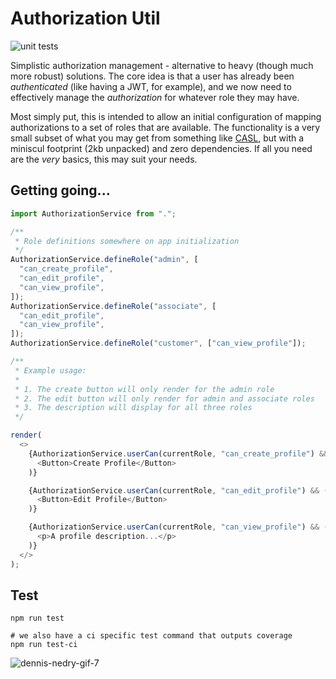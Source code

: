 # Authorization Util

![unit tests](https://github.com/PublicisSapient/authorization-util/actions/workflows/node.js.yml/badge.svg)

Simplistic authorization management - alternative to heavy (though much more robust) solutions. The core idea is that a user has already been _authenticated_ (like having a JWT, for example), and we now need to effectively manage the _authorization_ for whatever role they may have.

Most simply put, this is intended to allow an initial configuration of mapping authorizations to a set of roles that are available. The functionality is a very small subset of what you may get from something like [CASL](https://casl.js.org/v5/en/), but with a miniscul footprint (2kb unpacked) and zero dependencies. If all you need are the _very_ basics, this may suit your needs.

## Getting going...

```javascript
import AuthorizationService from ".";

/**
 * Role definitions somewhere on app initialization
 */
AuthorizationService.defineRole("admin", [
  "can_create_profile",
  "can_edit_profile",
  "can_view_profile",
]);
AuthorizationService.defineRole("associate", [
  "can_edit_profile",
  "can_view_profile",
]);
AuthorizationService.defineRole("customer", ["can_view_profile"]);

/**
 * Example usage:
 *
 * 1. The create button will only render for the admin role
 * 2. The edit button will only render for admin and associate roles
 * 3. The description will display for all three roles
 */

render(
  <>
    {AuthorizationService.userCan(currentRole, "can_create_profile") && (
      <Button>Create Profile</Button>
    )}

    {AuthorizationService.userCan(currentRole, "can_edit_profile") && (
      <Button>Edit Profile</Button>
    )}

    {AuthorizationService.userCan(currentRole, "can_view_profile") && (
      <p>A profile description...</p>
    )}
  </>
);
```

## Test

```shell
npm run test

# we also have a ci specific test command that outputs coverage
npm run test-ci
```

![dennis-nedry-gif-7](https://user-images.githubusercontent.com/2083532/175975750-8feff818-b610-41ba-ac5e-a39d9b28fc8f.gif)
